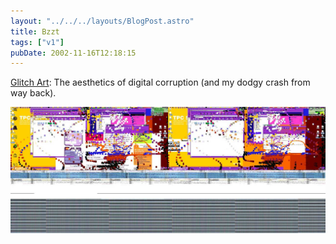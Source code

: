 ```yaml
---
layout: "../../../layouts/BlogPost.astro"
title: Bzzt
tags: ["v1"]
pubDate: 2002-11-16T12:18:15
---
```


[Glitch Art][1]: The aesthetics of digital corruption (and my dodgy crash from way back).

![](./glitch.jpg)

[1]: http://www.beflix.com/ "GLITCH ART: The aesthetics of digital corruption"
